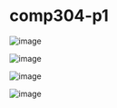 # comp304-p1

![image](https://user-images.githubusercontent.com/73112307/202132291-97e09620-c147-4819-b51f-8792fdd319e2.png)

![image](https://user-images.githubusercontent.com/73112307/202157139-cce87590-f625-4f5f-96e3-5207e50a79f8.png)

![image](https://user-images.githubusercontent.com/73112307/202130930-056e1ef8-03d1-42e7-8b8a-8473c2d48195.png)

![image](https://user-images.githubusercontent.com/73112307/202162913-3bbe047f-f815-461a-b1b2-fb01469b93d2.png)


